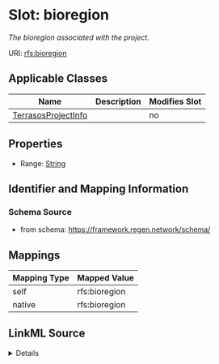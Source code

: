 

# Slot: bioregion


_The bioregion associated with the project._





URI: [rfs:bioregion](https://framework.regen.network/schema/bioregion)



<!-- no inheritance hierarchy -->





## Applicable Classes

| Name | Description | Modifies Slot |
| --- | --- | --- |
| [TerrasosProjectInfo](TerrasosProjectInfo.md) |  |  no  |







## Properties

* Range: [String](String.md)





## Identifier and Mapping Information







### Schema Source


* from schema: https://framework.regen.network/schema/




## Mappings

| Mapping Type | Mapped Value |
| ---  | ---  |
| self | rfs:bioregion |
| native | rfs:bioregion |




## LinkML Source

<details>
```yaml
name: bioregion
description: The bioregion associated with the project.
from_schema: https://framework.regen.network/schema/
rank: 1000
slot_uri: rfs:bioregion
alias: bioregion
domain_of:
- TerrasosProjectInfo
range: string

```
</details>